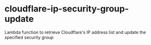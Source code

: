 # cloudflare-ip-security-group-update
Lambda function to retrieve Cloudflare's IP address list and update the specified security group
